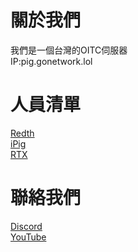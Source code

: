 # 關於我們
我們是一個台灣的OITC伺服器   
IP:pig.gonetwork.lol
# 人員清單
[Redth](https://github.com/RedthMC)   
[iPig](https://github.com/iPigTW)   
[RTX](https://github.com/RTX4O9O)   
# 聯絡我們
[Discord](https://discord.gg/tBxBggQ8uG)   
[YouTube](https://www.youtube.com/@GoNetworkMC)
